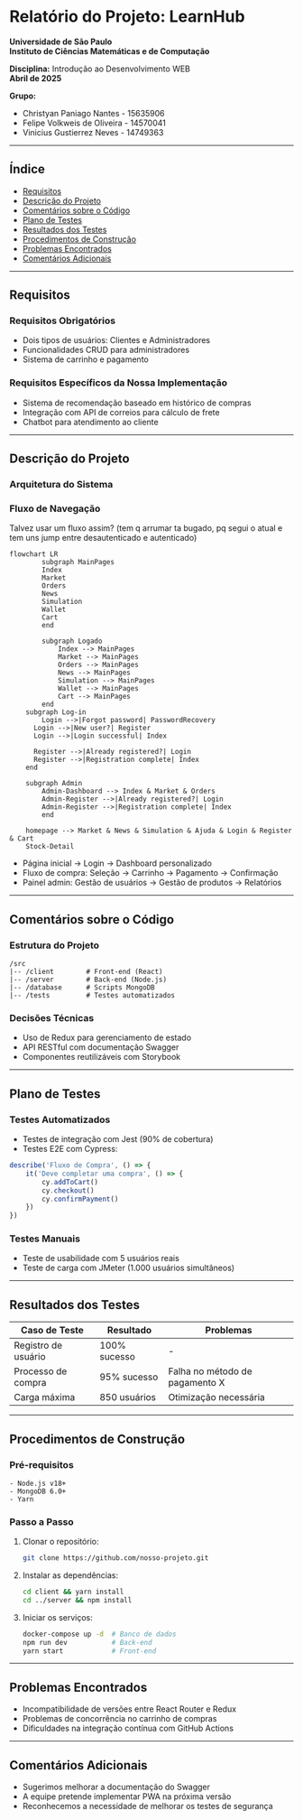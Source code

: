 # Relatório do Projeto: LearnHub


**Universidade de São Paulo**  
**Instituto de Ciências Matemáticas e de Computação**

**Disciplina:** Introdução ao Desenvolvimento WEB  
**Abril de 2025**

**Grupo:**  
- Christyan Paniago Nantes - 15635906  
- Felipe Volkweis de Oliveira - 14570041  
- Vinicius Gustierrez Neves - 14749363  

---

## Índice
- [Requisitos](#requisitos)
- [Descrição do Projeto](#descrição-do-projeto)
- [Comentários sobre o Código](#comentários-sobre-o-código)
- [Plano de Testes](#plano-de-testes)
- [Resultados dos Testes](#resultados-dos-testes)
- [Procedimentos de Construção](#procedimentos-de-construção)
- [Problemas Encontrados](#problemas-encontrados)
- [Comentários Adicionais](#comentários-adicionais)

---

## Requisitos

### Requisitos Obrigatórios
- Dois tipos de usuários: Clientes e Administradores
- Funcionalidades CRUD para administradores
- Sistema de carrinho e pagamento

### Requisitos Específicos da Nossa Implementação
- Sistema de recomendação baseado em histórico de compras
- Integração com API de correios para cálculo de frete
- Chatbot para atendimento ao cliente

---

## Descrição do Projeto

### Arquitetura do Sistema




### Fluxo de Navegação
Talvez usar um fluxo assim? (tem q arrumar ta bugado, pq segui o atual e tem uns jump entre desautenticado e autenticado)
```mermaid
flowchart LR
		subgraph MainPages
	    Index
	    Market
	    Orders
	    News
	    Simulation
	    Wallet
	    Cart
		end
		
		subgraph Logado
			Index --> MainPages
			Market --> MainPages
			Orders --> MainPages
			News --> MainPages
			Simulation --> MainPages
			Wallet --> MainPages
			Cart --> MainPages
		end
    subgraph Log-in
	    Login -->|Forgot password| PasswordRecovery
      Login -->|New user?| Register
      Login -->|Login successful| Index

      Register -->|Already registered?| Login
      Register -->|Registration complete| Index
    end
        
    subgraph Admin
	    Admin-Dashboard --> Index & Market & Orders
	    Admin-Register -->|Already registered?| Login
	    Admin-Register -->|Registration complete| Index
		end
    
    homepage --> Market & News & Simulation & Ajuda & Login & Register & Cart
    Stock-Detail
```

- Página inicial → Login → Dashboard personalizado
- Fluxo de compra: Seleção → Carrinho → Pagamento → Confirmação
- Painel admin: Gestão de usuários → Gestão de produtos → Relatórios

---

## Comentários sobre o Código

### Estrutura do Projeto
```
/src
|-- /client        # Front-end (React)
|-- /server        # Back-end (Node.js)
|-- /database      # Scripts MongoDB
|-- /tests         # Testes automatizados
```

### Decisões Técnicas
- Uso de Redux para gerenciamento de estado
- API RESTful com documentação Swagger
- Componentes reutilizáveis com Storybook

---

## Plano de Testes

### Testes Automatizados
- Testes de integração com Jest (90% de cobertura)
- Testes E2E com Cypress:
```javascript
describe('Fluxo de Compra', () => {
    it('Deve completar uma compra', () => {
        cy.addToCart()
        cy.checkout()
        cy.confirmPayment()
    })
})
```

### Testes Manuais
- Teste de usabilidade com 5 usuários reais
- Teste de carga com JMeter (1.000 usuários simultâneos)

---

## Resultados dos Testes

| Caso de Teste        | Resultado        | Problemas                      |
|----------------------|------------------|---------------------------------|
| Registro de usuário  | 100% sucesso      | -                               |
| Processo de compra   | 95% sucesso       | Falha no método de pagamento X  |
| Carga máxima         | 850 usuários      | Otimização necessária           |

---

## Procedimentos de Construção

### Pré-requisitos
```
- Node.js v18+
- MongoDB 6.0+
- Yarn
```

### Passo a Passo

1. Clonar o repositório:
    ```bash
    git clone https://github.com/nosso-projeto.git
    ```

2. Instalar as dependências:
    ```bash
    cd client && yarn install
    cd ../server && npm install
    ```

3. Iniciar os serviços:
    ```bash
    docker-compose up -d  # Banco de dados
    npm run dev           # Back-end
    yarn start            # Front-end
    ```

---

## Problemas Encontrados
- Incompatibilidade de versões entre React Router e Redux
- Problemas de concorrência no carrinho de compras
- Dificuldades na integração contínua com GitHub Actions

---

## Comentários Adicionais
- Sugerimos melhorar a documentação do Swagger
- A equipe pretende implementar PWA na próxima versão
- Reconhecemos a necessidade de melhorar os testes de segurança
